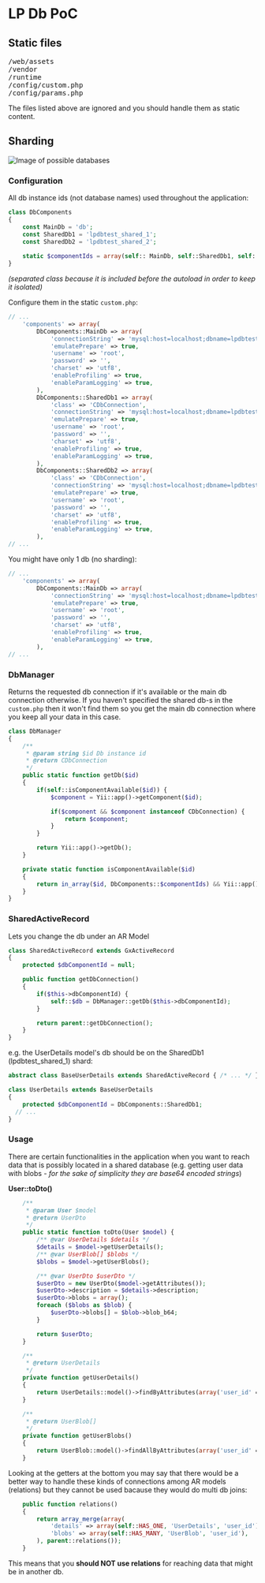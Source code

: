# LP Db PoC

## Static files

<pre>
/web/assets
/vendor
/runtime
/config/custom.php
/config/params.php
</pre>

The files listed above are ignored and you should handle them as static content.

## Sharding

![Image of possible databases](https://github.com/bartaakos/lpdbpoc/blob/master/data/lpdbpoc.png)

### Configuration 

All db instance ids (not database names) used throughout the application:

```php
class DbComponents
{
    const MainDb = 'db';
    const SharedDb1 = 'lpdbtest_shared_1';
    const SharedDb2 = 'lpdbtest_shared_2';
    
    static $componentIds = array(self:: MainDb, self::SharedDb1, self::SharedDb2);
}
```

*(separated class because it is included before the autoload in order to keep it isolated)*

Configure them in the static <code>custom.php</code>:

```php
// ...
    'components' => array(
        DbComponents::MainDb => array(
            'connectionString' => 'mysql:host=localhost;dbname=lpdbtest',
            'emulatePrepare' => true,
            'username' => 'root',
            'password' => '',
            'charset' => 'utf8',
            'enableProfiling' => true,
            'enableParamLogging' => true,
        ),
        DbComponents::SharedDb1 => array(
            'class' => 'CDbConnection',
            'connectionString' => 'mysql:host=localhost;dbname=lpdbtest_shared_1',
            'emulatePrepare' => true,
            'username' => 'root',
            'password' => '',
            'charset' => 'utf8',
            'enableProfiling' => true,
            'enableParamLogging' => true,
        ),
        DbComponents::SharedDb2 => array(
            'class' => 'CDbConnection',
            'connectionString' => 'mysql:host=localhost;dbname=lpdbtest_shared_2',
            'emulatePrepare' => true,
            'username' => 'root',
            'password' => '',
            'charset' => 'utf8',
            'enableProfiling' => true,
            'enableParamLogging' => true,
        ),
// ...
```

You might have only 1 db (no sharding):

```php
// ...
    'components' => array(
        DbComponents::MainDb => array(
            'connectionString' => 'mysql:host=localhost;dbname=lpdbtest_full',
            'emulatePrepare' => true,
            'username' => 'root',
            'password' => '',
            'charset' => 'utf8',
            'enableProfiling' => true,
            'enableParamLogging' => true,
        ),
// ...
```

### DbManager

Returns the requested db connection if it's available or the main db connection otherwise. If you haven't specified the shared db-s in the <code>custom.php</code> then it won't find them so you get the main db connection where you keep all your data in this case.

```php
class DbManager
{
    /**
     * @param string $id Db instance id
     * @return CDbConnection
     */
    public static function getDb($id)
    {
        if(self::isComponentAvailable($id)) {
            $component = Yii::app()->getComponent($id);

            if($component && $component instanceof CDbConnection) {
                return $component;
            }
        }

        return Yii::app()->getDb();
    }

    private static function isComponentAvailable($id)
    {
        return in_array($id, DbComponents::$componentIds) && Yii::app()->hasComponent($id);
    }
}
```

### SharedActiveRecord

Lets you change the db under an AR Model

```php
class SharedActiveRecord extends GxActiveRecord
{
    protected $dbComponentId = null;

    public function getDbConnection()
    {
        if($this->dbComponentId) {
            self::$db = DbManager::getDb($this->dbComponentId);
        }

        return parent::getDbConnection();
    }
}
```

e.g. the UserDetails model's db should be on the SharedDb1 (lpdbtest_shared_1) shard:

```php
abstract class BaseUserDetails extends SharedActiveRecord { /* ... */ }
```

```php
class UserDetails extends BaseUserDetails
{
	protected $dbComponentId = DbComponents::SharedDb1;
  // ...
}
```

### Usage

There are certain functionalities in the application when you want to reach data that is possibly located in a shared database (e.g. getting user data with blobs - *for the sake of simplicity they are base64 encoded strings*)

**User::toDto()**

```php
    /**
     * @param User $model
     * @return UserDto
     */
    public static function toDto(User $model) {
        /** @var UserDetails $details */
        $details = $model->getUserDetails();
        /** @var UserBlob[] $blobs */
        $blobs = $model->getUserBlobs();

        /** @var UserDto $userDto */
        $userDto = new UserDto($model->getAttributes());
        $userDto->description = $details->description;
        $userDto->blobs = array();
        foreach ($blobs as $blob) {
            $userDto->blobs[] = $blob->blob_b64;
        }

        return $userDto;
    }

    /**
     * @return UserDetails
     */
    private function getUserDetails()
    {
        return UserDetails::model()->findByAttributes(array('user_id' => $this->id));
    }

    /**
     * @return UserBlob[]
     */
    private function getUserBlobs()
    {
        return UserBlob::model()->findAllByAttributes(array('user_id' => $this->id));
    }
```

Looking at the getters at the bottom you may say that there would be a better way to handle these kinds of connections among AR models (relations) but they cannot be used bacause they would do multi db joins:
```php
    public function relations()
    {
        return array_merge(array(
            'details' => array(self::HAS_ONE, 'UserDetails', 'user_id'),
            'blobs' => array(self::HAS_MANY, 'UserBlob', 'user_id'),
        ), parent::relations());
    }
```
This means that you **should NOT use relations** for reaching data that might be in another db.

